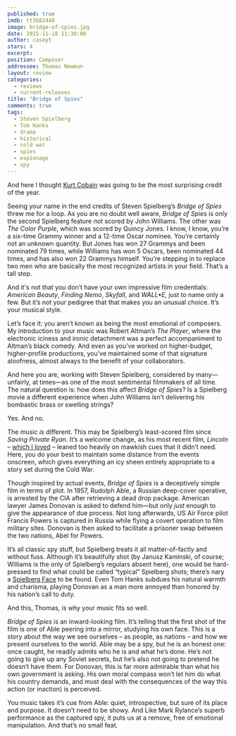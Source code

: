 ```yaml
---
published: true
imdb: tt3682448
image: bridge-of-spies.jpg
date: 2015-11-18 11:30:00
author: caseyt
stars: 4
excerpt: 
position: Composer
addressee: Thomas Newman
layout: review
categories: 
  - reviews
  - current-releases
title: "Bridge of Spies"
comments: true
tags: 
  - Steven Spielberg
  - Tom Hanks
  - drama
  - historical
  - cold war
  - spies
  - espionage
  - spy
---
```

And here I thought [Kurt Cobain](http://www.dearcastandcrew.com/content/2015/10/20/pan.html) was going to be the most surprising credit of the year.

Seeing your name in the end credits of Steven Spielberg’s _Bridge of Spies_ threw me for a loop. As you are no doubt well aware, _Bridge of Spies_ is only the second Spielberg feature _not_ scored by John Williams. The other was _The Color Purple_, which was scored by Quincy Jones. I know, I know, you’re a six-time Grammy winner and a 12-time Oscar nominee. You’re certainly not an unknown quantity. But Jones has won 27 Grammys and been nominated 79 times, while Williams has won 5 Oscars, been nominated 44 times, and has also won 22 Grammys himself. You’re stepping in to replace two men who are basically the most recognized artists in your field. That’s a tall step.

And it's not that you don’t have your own impressive film credentials: _American Beauty_, _Finding_ _Nemo_, _Skyfall_, and _WALL•E,_ just to name only a few. But it’s not your pedigree that that makes you an unusual choice. It’s your musical style.

Let’s face it: you aren’t known as being the most emotional of composers. My introduction to your music was Robert Altman’s _The Player_, where the electronic iciness and ironic detachment was a perfect accompaniment to Altman’s black comedy. And even as you’ve worked on higher-budget, higher-profile productions, you’ve maintained some of that signature aloofness, almost always to the benefit of your collaborators.

And here you are, working with Steven Spielberg, considered by many—unfairly, at times—as one of the most sentimental filmmakers of all time. The natural question is: how does this affect _Bridge of Spies_? Is a Spielberg movie a different experience when John Williams isn’t delivering his bombastic brass or swelling strings? 

Yes. And no.

The music _is_ different. This may be Spielberg’s least-scored film since _Saving Private Ryan_. It’s a welcome change, as his most recent film, _Lincoln_ – [which I loved](http://www.dearcastandcrew.com/content/2012/11/16/lincoln.html) – leaned too heavily on mawkish cues that it didn’t need. Here, you do your best to maintain some distance from the events onscreen, which gives everything an icy sheen entirely appropriate to a story set during the Cold War. 

Though inspired by actual events, _Bridge of_ _Spies_ is a deceptively simple film in terms of plot. In 1957, Rudolph Able, a Russian deep-cover operative, is arrested by the CIA after retrieving a dead drop package. American lawyer James Donovan is asked to defend him—but only _just_ enough to give the appearance of due process. Not long afterwards, US Air Force pilot Francis Powers is captured in Russia while flying a covert operation to film military sites. Donovan is then asked to facilitate a prisoner swap between the two nations, Abel for Powers. 

It’s all classic spy stuff, but Spielberg treats it all matter-of-factly and without fuss. Although it’s beautifully shot (by Janusz Kaminski, of course; Williams is the only of Spielberg’s regulars absent here), one would be hard-pressed to find what could be called “typical” Spielberg shots; there’s nary a [Spielberg Face](https://www.youtube.com/watch?v=VS5W4RxGv4s) to be found.  Even Tom Hanks subdues his natural warmth and charisma, playing Donovan as a man more annoyed than honored by his nation’s call to duty. 

And this, Thomas, is why your music fits so well.

_Bridge of Spies_ is an inward-looking film. It’s telling that the first shot of the film is one of Able peering into a mirror, studying his own face. This is a story about the way we see ourselves – as people, as nations – and how we present ourselves to the world. Able may be a spy, but he is an honest one: once caught, he readily admits who he is and what he’s done. He’s not going to give up any Soviet secrets, but he’s also not going to pretend he doesn’t have them. For Donovan, this is far more admirable than what his own government is asking. His own moral compass won’t let him do what his country demands, and must deal with the consequences of the way this action (or inaction) is perceived. 

You music takes it’s cue from Able: quiet, introspective, but sure of its place and purpose. It doesn’t need to be showy. And Like Mark Rylance’s superb performance as the captured spy, it puts us at a remove, free of emotional manipulation. And that’s no small feat.
